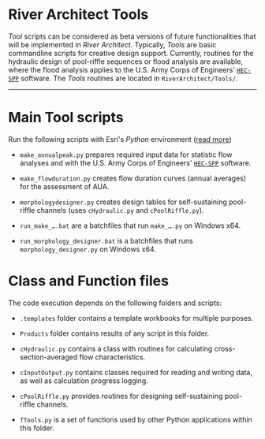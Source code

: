 # River Architect Tools

*Tool* scripts can be considered as beta versions of future functionalities that will be implemented in *River Architect*. Typically, *Tools* are basic commandline scripts for creative design support. Currently, routines for the hydraulic design of pool-riffle sequences or flood analysis are available, where the flood analysis applies to the U.S. Army Corps of Engineers' [`HEC-SPP`][hecspp] software. The *Tools* routines are located in `RiverArchitect/Tools/`. 

***

# Main Tool scripts

Run the following scripts with Esri's *Python* environment ([read more](Installation#raenv))

 - `make_annualpeak.py` prepares required input data for statistic flow analyses and with the U.S. Army Corps of Engineers' [`HEC-SPP`][hecspp] software.

 - `make_flowduration.py` creates flow duration curves (annual averages) for the assessment of AUA.

 - `morphologydesigner.py` creates design tables for self-sustaining pool-riffle channels (uses `cHydraulic.py` and `cPoolRiffle.py`).

 - `run_make_….bat` are a batchfiles that run `make_….py` on Windows x64.

 - `run_morphology_designer.bat` is a batchfiles that runs `morphology_designer.py` on Windows x64.


# Class and Function files

The code execution depends on the following folders and scripts:

 - `.templates` folder contains a template workbooks for multiple purposes.

 - `Products` folder contains results of any script in this folder.

 - `cHydraulic.py` contains a class with routines for calculating cross-section-averaged flow characteristics.

 - `cInputOutput.py` contains classes required for reading and writing data, as well as calculation progress logging.

 - `cPoolRiffle.py` provides routines for designing self-sustaining pool-riffle channels.

 - `fTools.py` is a set of functions used by other Python applications within this folder.


[1]: https://github.com/RiverArchitect/RA_wiki/Installation
[2]: https://github.com/RiverArchitect/RA_wiki/Signposts
[3]: https://github.com/RiverArchitect/RA_wiki/LifespanDesign
[4]: https://github.com/RiverArchitect/RA_wiki/MaxLifespan
[5]: https://github.com/RiverArchitect/RA_wiki/ModifyTerrain
[6]: https://github.com/RiverArchitect/RA_wiki/HabitatEvaluation
[7]: https://github.com/RiverArchitect/RA_wiki/ProjectMaker
[8]: https://github.com/RiverArchitect/RA_wiki/Tools
[9]: https://github.com/RiverArchitect/RA_wiki/FAQ
[10]: https://github.com/RiverArchitect/RA_wiki/Troubleshooting

[wyrick14]: https://www.sciencedirect.com/science/article/pii/S0169555X14000099
[hecspp]: https://www.hec.usace.army.mil/software/hec-ssp/